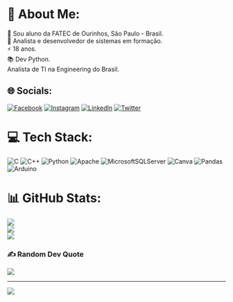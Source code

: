 # 💫 About Me:
🔭 Sou aluno da FATEC de Ourinhos, São Paulo - Brasil.<br>💬 Analista e desenvolvedor de sistemas em formação.<br>⚡ 18 anos.<br>📚 Dev Python.<br> Analista de TI na Engineering do Brasil.<br>


## 🌐 Socials:
[![Facebook](https://img.shields.io/badge/Facebook-%231877F2.svg?logo=Facebook&logoColor=white)](https://facebook.com/rafaelferreira17774) [![Instagram](https://img.shields.io/badge/Instagram-%23E4405F.svg?logo=Instagram&logoColor=white)](https://instagram.com/rafael_prado15) [![LinkedIn](https://img.shields.io/badge/LinkedIn-%230077B5.svg?logo=linkedin&logoColor=white)](https://linkedin.com/in/rafael-prado-1418923r2e) [![Twitter](https://img.shields.io/badge/Twitter-%231DA1F2.svg?logo=Twitter&logoColor=white)](https://twitter.com/@Rafael_Prado15) 

# 💻 Tech Stack:
![C](https://img.shields.io/badge/c-%2300599C.svg?style=flat-square&logo=c&logoColor=white) ![C++](https://img.shields.io/badge/c++-%2300599C.svg?style=flat-square&logo=c%2B%2B&logoColor=white) ![Python](https://img.shields.io/badge/python-3670A0?style=flat-square&logo=python&logoColor=ffdd54) ![Apache](https://img.shields.io/badge/apache-%23D42029.svg?style=flat-square&logo=apache&logoColor=white) ![MicrosoftSQLServer](https://img.shields.io/badge/Microsoft%20SQL%20Sever-CC2927?style=flat-square&logo=microsoft%20sql%20server&logoColor=white) ![Canva](https://img.shields.io/badge/Canva-%2300C4CC.svg?style=flat-square&logo=Canva&logoColor=white) ![Pandas](https://img.shields.io/badge/pandas-%23150458.svg?style=flat-square&logo=pandas&logoColor=white) ![Arduino](https://img.shields.io/badge/-Arduino-00979D?style=flat-square&logo=Arduino&logoColor=white)
# 📊 GitHub Stats:
![](https://github-readme-stats.vercel.app/api?username=Rafaelcoder18&theme=dark&hide_border=false&include_all_commits=false&count_private=true)<br/>
![](https://github-readme-streak-stats.herokuapp.com/?user=Rafaelcoder18&theme=dark&hide_border=false)<br/>
![](https://github-readme-stats.vercel.app/api/top-langs/?username=Rafaelcoder18&theme=dark&hide_border=false&include_all_commits=false&count_private=true&layout=compact)

### ✍️ Random Dev Quote
![](https://quotes-github-readme.vercel.app/api?type=horizontal&theme=radical)

---
[![](https://visitcount.itsvg.in/api?id=Rafaelcoder18&icon=0&color=0)](https://visitcount.itsvg.in)
